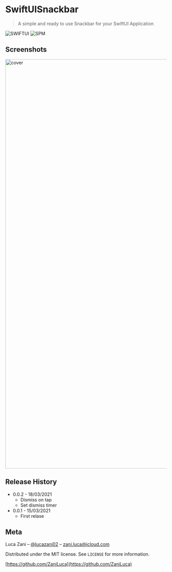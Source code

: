# SwiftUISnackbar
> A simple and ready to use Snackbar for your SwiftUI Application

![SWIFTUI](https://img.shields.io/badge/Framework-SwiftUI-blue)
![SPM](https://img.shields.io/badge/spm-compatible-brightgreen.svg?style=flat)

## Screenshots
<img width="1280" alt="cover" src="https://user-images.githubusercontent.com/59318963/111759375-ccac0280-889d-11eb-9c84-87fd835698d9.png">

## Release History
* 0.0.2 - 18/03/2021
    * Dismiss on tap
    * Set dismiss timer
* 0.0.1 - 15/03/2021
    * First relase

## Meta

Luca Zani – [@lucazani02](https://twitter.com/lucazani02) – zani.luca@icloud.com

Distributed under the MIT license. See ``LICENSE`` for more information.

[https://github.com/ZaniLuca](https://github.com/ZaniLuca)
